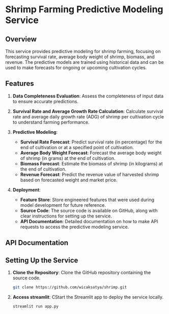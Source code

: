 # Shrimp Farming Predictive Modeling Service

## Overview

This service provides predictive modeling for shrimp farming, focusing on forecasting survival rate, average body weight of shrimp, biomass, and revenue. The predictive models are trained using historical data and can be used to make forecasts for ongoing or upcoming cultivation cycles.

## Features

1. **Data Completeness Evaluation**: Assess the completeness of input data to ensure accurate predictions.
   
2. **Survival Rate and Average Growth Rate Calculation**: Calculate survival rate and average daily growth rate (ADG) of shrimp per cultivation cycle to understand farming performance.

3. **Predictive Modeling**:
   - **Survival Rate Forecast**: Predict survival rate (in percentage) for the end of cultivation or at a specified point of cultivation.
   - **Average Body Weight Forecast**: Forecast the average body weight of shrimp (in grams) at the end of cultivation.
   - **Biomass Forecast**: Estimate the biomass of shrimp (in kilograms) at the end of cultivation.
   - **Revenue Forecast**: Predict the revenue value of harvested shrimp based on forecasted weight and market price.

4. **Deployment**:
   - **Feature Store**: Store engineered features that were used during model development for future reference.
   - **Source Code**: The source code is available on GitHub, along with clear instructions for setting up the service.
   - **API Documentation**: Detailed documentation on how to make API requests to access the predictive modeling service.

## API Documentation

## Setting Up the Service

1. **Clone the Repository**: Clone the GitHub repository containing the source code.

   ```bash
   git clone https://github.com/wicaksatya/shrimp.git
   
2. **Access streamlit**: CStart the Streamlit app to deploy the service locally.

   ```bash
   streamlit run app.py
